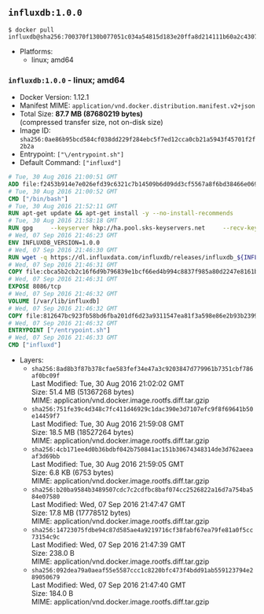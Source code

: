 ## `influxdb:1.0.0`

```console
$ docker pull influxdb@sha256:700370f130b077051c034a54815d183e20ffa8d214111b60a2c43079060491a3
```

-	Platforms:
	-	linux; amd64

### `influxdb:1.0.0` - linux; amd64

-	Docker Version: 1.12.1
-	Manifest MIME: `application/vnd.docker.distribution.manifest.v2+json`
-	Total Size: **87.7 MB (87680219 bytes)**  
	(compressed transfer size, not on-disk size)
-	Image ID: `sha256:0ae86b95bcd584cf038dd229f284ebc5f7ed12cca0cb21a5943f45701f2f2b2a`
-	Entrypoint: `["\/entrypoint.sh"]`
-	Default Command: `["influxd"]`

```dockerfile
# Tue, 30 Aug 2016 21:00:51 GMT
ADD file:f2453b914e7e026efd39c6321c7b14509b6d09dd3cf5567a8f6bd38466e06954 in / 
# Tue, 30 Aug 2016 21:00:52 GMT
CMD ["/bin/bash"]
# Tue, 30 Aug 2016 21:52:11 GMT
RUN apt-get update && apt-get install -y --no-install-recommends 		ca-certificates 		curl 		wget 	&& rm -rf /var/lib/apt/lists/*
# Tue, 30 Aug 2016 21:58:18 GMT
RUN gpg     --keyserver hkp://ha.pool.sks-keyservers.net     --recv-keys 05CE15085FC09D18E99EFB22684A14CF2582E0C5
# Wed, 07 Sep 2016 21:46:23 GMT
ENV INFLUXDB_VERSION=1.0.0
# Wed, 07 Sep 2016 21:46:30 GMT
RUN wget -q https://dl.influxdata.com/influxdb/releases/influxdb_${INFLUXDB_VERSION}_amd64.deb.asc &&     wget -q https://dl.influxdata.com/influxdb/releases/influxdb_${INFLUXDB_VERSION}_amd64.deb &&     gpg --batch --verify influxdb_${INFLUXDB_VERSION}_amd64.deb.asc influxdb_${INFLUXDB_VERSION}_amd64.deb &&     dpkg -i influxdb_${INFLUXDB_VERSION}_amd64.deb &&     rm -f influxdb_${INFLUXDB_VERSION}_amd64.deb*
# Wed, 07 Sep 2016 21:46:31 GMT
COPY file:cbca5b2cb2c16f6d9b796839e1bcf66ed4b994c8837f985a80d2247e8161bcc7 in /etc/influxdb/influxdb.conf 
# Wed, 07 Sep 2016 21:46:31 GMT
EXPOSE 8086/tcp
# Wed, 07 Sep 2016 21:46:32 GMT
VOLUME [/var/lib/influxdb]
# Wed, 07 Sep 2016 21:46:32 GMT
COPY file:812647bc923fb58bd6fba201df6d23a9311547ea81f3a598e86e2b93b2399169 in /entrypoint.sh 
# Wed, 07 Sep 2016 21:46:32 GMT
ENTRYPOINT ["/entrypoint.sh"]
# Wed, 07 Sep 2016 21:46:33 GMT
CMD ["influxd"]
```

-	Layers:
	-	`sha256:8ad8b3f87b378cfae583fef34e47a3c9203847d779961b7351cbf786af0bc09f`  
		Last Modified: Tue, 30 Aug 2016 21:02:02 GMT  
		Size: 51.4 MB (51367268 bytes)  
		MIME: application/vnd.docker.image.rootfs.diff.tar.gzip
	-	`sha256:751fe39c4d348c7fc411d46929c1dac390e3d7107efc9f8f69641b50e14459f7`  
		Last Modified: Tue, 30 Aug 2016 21:59:08 GMT  
		Size: 18.5 MB (18527264 bytes)  
		MIME: application/vnd.docker.image.rootfs.diff.tar.gzip
	-	`sha256:4cb171ee4d0b36bdbf042b750841ac151b30674348314de3d762aeeaaf3d69bb`  
		Last Modified: Tue, 30 Aug 2016 21:59:05 GMT  
		Size: 6.8 KB (6753 bytes)  
		MIME: application/vnd.docker.image.rootfs.diff.tar.gzip
	-	`sha256:b20ba9584b3489507cdc7c2cdfbc8baf074cc2526822a16d7a754ba584e07580`  
		Last Modified: Wed, 07 Sep 2016 21:47:47 GMT  
		Size: 17.8 MB (17778512 bytes)  
		MIME: application/vnd.docker.image.rootfs.diff.tar.gzip
	-	`sha256:14723075fdbe94c87d585ae4a9219716cf38fabf67ea79fe81a0f5cc73154c9c`  
		Last Modified: Wed, 07 Sep 2016 21:47:39 GMT  
		Size: 238.0 B  
		MIME: application/vnd.docker.image.rootfs.diff.tar.gzip
	-	`sha256:092dea79a0aeaf55e5587ccc1c8220bfc473f4bdd91ab559123794e289050679`  
		Last Modified: Wed, 07 Sep 2016 21:47:40 GMT  
		Size: 184.0 B  
		MIME: application/vnd.docker.image.rootfs.diff.tar.gzip
